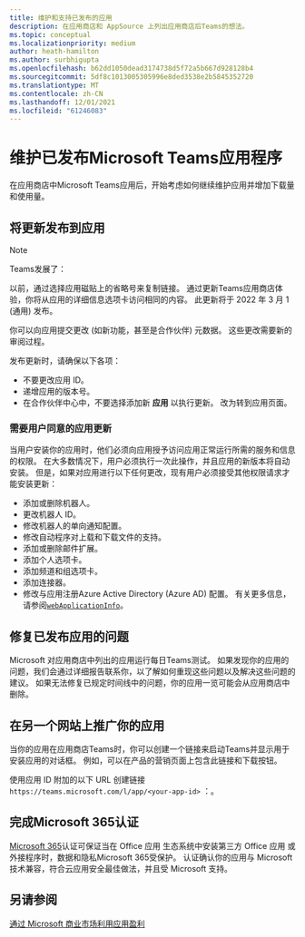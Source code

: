 ```yaml
---
title: 维护和支持已发布的应用
description: 在应用商店和 AppSource 上列出应用商店后Teams的想法。
ms.topic: conceptual
ms.localizationpriority: medium
author: heath-hamilton
ms.author: surbhigupta
ms.openlocfilehash: b62dd1050dead3174738d5f72a5b667d928128b4
ms.sourcegitcommit: 5df8c1013005305996e8ded3538e2b5845352720
ms.translationtype: MT
ms.contentlocale: zh-CN
ms.lasthandoff: 12/01/2021
ms.locfileid: "61246083"
---
```

# <a name="maintain-your-published-microsoft-teams-app"></a>维护已发布Microsoft Teams应用程序

在应用商店中Microsoft Teams应用后，开始考虑如何继续维护应用并增加下载量和使用量。

## <a name="publish-updates-to-your-app"></a>将更新发布到应用

> [!NOTE]
> Teams发展了：
> 
> 以前，通过选择应用磁贴上的省略号来复制链接。 通过更新Teams应用商店体验，你将从应用的详细信息选项卡访问相同的内容。 此更新将于 2022 年 3 月 1 (通用) 发布。

你可以向应用提交更改 (如新功能，甚至是合作伙伴) 元数据。 这些更改需要新的审阅过程。

发布更新时，请确保以下各项：

* 不要更改应用 ID。
* 递增应用的版本号。
* 在合作伙伴中心中，不要选择添加新 **应用** 以执行更新。 改为转到应用页面。

### <a name="app-updates-requiring-user-consent"></a>需要用户同意的应用更新

当用户安装你的应用时，他们必须向应用授予访问应用正常运行所需的服务和信息的权限。 在大多数情况下，用户必须执行一次此操作，并且应用的新版本将自动安装。
但是，如果对应用进行以下任何更改，现有用户必须接受其他权限请求才能安装更新：

* 添加或删除机器人。
* 更改机器人 ID。
* 修改机器人的单向通知配置。
* 修改自动程序对上载和下载文件的支持。
* 添加或删除邮件扩展。
* 添加个人选项卡。
* 添加频道和组选项卡。
* 添加连接器。
* 修改与应用注册Azure Active Directory (Azure AD) 配置。 有关更多信息，请参阅[`webApplicationInfo`](~/resources/schema/manifest-schema.md#webapplicationinfo)。

## <a name="fix-issues-with-your-published-app"></a>修复已发布应用的问题

Microsoft 对应用商店中列出的应用运行每日Teams测试。 如果发现你的应用的问题，我们会通过详细报告联系你，以了解如何重现这些问题以及解决这些问题的建议。 如果无法修复已规定时间线中的问题，你的应用一览可能会从应用商店中删除。

## <a name="promote-your-app-on-another-site"></a>在另一个网站上推广你的应用

当你的应用在应用商店Teams时，你可以创建一个链接来启动Teams并显示用于安装应用的对话框。 例如，可以在产品的营销页面上包含此链接和下载按钮。

使用应用 ID 附加的以下 URL 创建链接 `https://teams.microsoft.com/l/app/<your-app-id>` ：。

## <a name="complete-microsoft-365-certification"></a>完成Microsoft 365认证

[Microsoft 365](/microsoft-365-app-certification/docs/certification)认证可保证当在 Office 应用 生态系统中安装第三方 Office 应用 或外接程序时，数据和隐私Microsoft 365受保护。 认证确认你的应用与 Microsoft 技术兼容，符合云应用安全最佳做法，并且受 Microsoft 支持。

## <a name="see-also"></a>另请参阅

[通过 Microsoft 商业市场利用应用盈利](/office/dev/store/monetize-addins-through-microsoft-commercial-marketplace)
